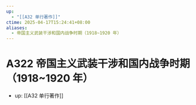 ```yaml
---
up:
  - "[[A32 单行著作]]"
ctime: 2025-04-17T15:24:41+08:00
aliases:
  - 帝国主义武装干涉和国内战争时期（1918~1920 年）
---
```


# A322 帝国主义武装干涉和国内战争时期（1918~1920 年）

- up: [[A32 单行著作]]
